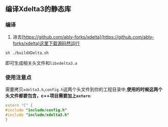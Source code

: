 ## 编译Xdelta3的静态库

### 编译
1. 进去[https://github.com/ably-forks/xdelta](https://github.com/ably-forks/xdelta)这里下载源码然运行
```
sh ./buildXDelta.sh
```
即可生成相关头文件和`libxdelta3.a`

### 使用注意点
需要拷贝`xdelta3.h`,`config.h`这两个头文件到你的工程目录中,**使用的时候这两个头文件都要包含，c++项目需要加上`extern`**:
```cpp
extern "C" {
#include "include/config.h"
#include "include/xdelta3.h"
}

```
